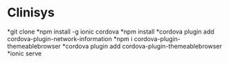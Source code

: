 # Clinisys
*git clone
*npm install -g ionic cordova
*npm install
*cordova plugin add cordova-plugin-network-information
*npm i cordova-plugin-themeablebrowser
*cordova plugin add cordova-plugin-themeablebrowser
*ionic serve
